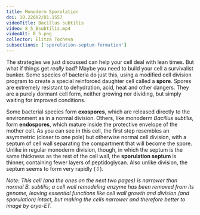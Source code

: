 ```yaml
---
title: Monoderm Sporulation
doi: 10.22002/D1.1557
videoTitle: Bacillus subtilis
video: 8_5_Bsubtilis.mp4
videoAlt: 8_5.png
collector: Elitza Tocheva
subsections: ['sporulation-septum-formation']
---
```


The strategies we just discussed can help your cell deal with lean times. But what if things get *really* bad? Maybe you need to build your cell a survivalist bunker. Some species of bacteria do just this, using a modified cell division program to create a special reinforced daughter cell called a **spore**. Spores are extremely resistant to dehydration, acid, heat and other dangers. They are a purely dormant cell form, neither growing nor dividing, but simply waiting for improved conditions.

Some bacterial species form **exospores**, which are released directly to the environment as in a normal division. Others, like monoderm *Bacillus subtilis*, form **endospores**, which mature inside the protective envelope of the mother cell. As you can see in this cell, the first step resembles an asymmetric (closer to one pole) but otherwise normal cell division, with a septum of cell wall separating the compartment that will become the spore. Unlike in regular monoderm division, though, in which the septum is the same thickness as the rest of the cell wall, the **sporulation septum** is thinner, containing fewer layers of peptidoglycan. Also unlike division, the septum seems to form very rapidly (⇩).

*Note: This cell (and the ones on the next two pages) is narrower than normal *B. subtilis*; a cell wall remodeling enzyme has been removed from its genome, leaving essential functions like cell wall growth and division (and sporulation) intact, but making the cells narrower and therefore better to image by cryo-ET.*

